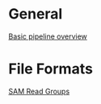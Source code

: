 # General
[Basic pipeline overview](https://kaushikghose.wordpress.com/2014/03/26/sam-bam-vcf-what/)

# File Formats
[SAM Read Groups](https://software.broadinstitute.org/gatk/guide/article?id=6472)
